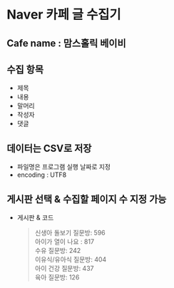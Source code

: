 # Naver 카페 글 수집기

## Cafe name : 맘스홀릭 베이비

## 수집 항목
- 제목
- 내용
- 말머리
- 작성자
- 댓글

## 데이터는 CSV로 저장
- 파일명은 프로그램 실행 날짜로 지정
- encoding : UTF8

## 게시판 선택 & 수집할 페이지 수 지정 가능
- 게시판 & 코드
  > 신생아 돌보기 질문방: 596 <br>
  > 아이가 열이 나요 : 817 <br>
  > 수유 질문방: 242 <br>
  > 이유식/유아식 질문방: 404 <br>
  > 아이 건강 질문방: 437 <br>
  > 육아 질문방: 126 <br>
